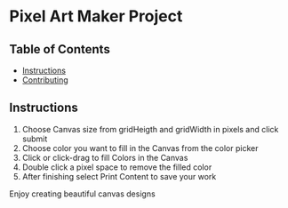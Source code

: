 # Pixel Art Maker Project

## Table of Contents

* [Instructions](#instructions)
* [Contributing](#contributing)

## Instructions

1) Choose Canvas size from gridHeigth and gridWidth in pixels and click submit
2) Choose color you want to fill in the Canvas from the color picker
3) Click or click-drag to fill Colors in the Canvas
4) Double click a pixel space to remove the filled color
5) After finishing select Print Content to save your work


Enjoy creating beautiful canvas designs
